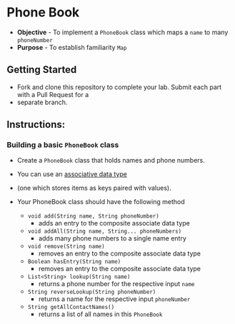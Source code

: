 # Phone Book
* **Objective** - To implement a `PhoneBook` class which maps a `name` to many `phoneNumber`
* **Purpose** - To establish familiarity `Map`

## Getting Started
* Fork and clone this repository to complete your lab. Submit each part with a Pull Request for a 
* separate branch.

## Instructions:

### Building a basic `PhoneBook` class
* Create a `PhoneBook` class that holds names and phone numbers.
* You can use an [associative data type](https://en.wikipedia.org/wiki/Associative_array) 
* (one which stores items as keys paired with values).

* Your PhoneBook class should have the following method
    * `void add(String name, String phoneNumber)`
        * adds an entry to the composite associate data type
    * `void addAll(String name, String... phoneNumbers)`
        * adds many phone numbers to a single name entry
    * `void remove(String name)`
        * removes an entry to the composite associate data type
    * `Boolean hasEntry(String name)`
        * removes an entry to the composite associate data type		
    * `List<String> lookup(String name)`
        * returns a phone number for the respective input `name`
    * `String reverseLookup(String phoneNumber)`
        * returns a name for the respective input `phoneNumber`
    * `String getAllContactNames()`
        * returns a list of all names in this `PhoneBook`